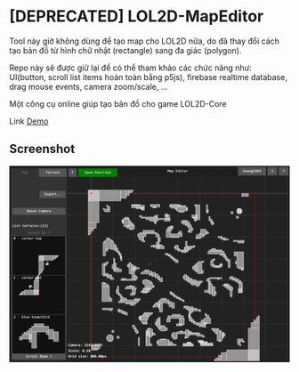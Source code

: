 # [DEPRECATED] LOL2D-MapEditor

Tool này giờ không dùng để tạo map cho LOL2D nữa, do đã thay đổi cách tạo bản đồ từ hình chữ nhật (rectangle) sang đa giác (polygon).

Repo này sẽ được giữ lại để có thể tham khảo các chức năng như: UI(button, scroll list items hoàn toàn bằng p5js), firebase realtime database, drag mouse events, camera zoom/scale, ...

Một công cụ online giúp tạo bản đồ cho game LOL2D-Core

Link [Demo](https://lol2d.github.io/LOL2D-MapEditor/)

## Screenshot

![screenshot](screenshot/1.png)
